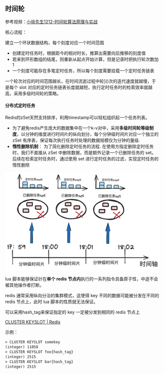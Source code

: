 ## 时间轮
参考视频：[小徐先生1212-时间轮算法原理与实战](https://www.bilibili.com/video/BV1k8411r7E4?p=4&spm_id_from=pageDriver&vd_source=12e0717abfb83627996003676740129e)

核心流程：

建立一个环状数据结构，每个刻度对应一个时间范围
- 创建定时任务时，根据距今的相对时长，推算出需要向后推移的刻度值
- 若来到环形数组的结尾，则重新从起点开始计算，但是记录时把执行轮次数加1
- 一个刻度可能存在多笔定时任务，所以每个刻度需要挂载一个定时任务链表

一个轮次对应的时间范围越长，在时间流逝过程中轮]()次的迭代速度就越慢，于是每个 slot 对应的定时任务链表长度就越短，执行定时任务时的检索效率就越高，采用多级时间轮的策略。

#### 分布式定时任务

Redis的zSet天然支持排序，利用timestamp可以轻松组织起一个任务列表。

- 为了避免redis产生庞大的数据集中在一个k-v对中，采用**多级时间轮等级制度**，以分钟的维度进行时间片的纵向划分，每个分钟级时间片对应一个独立的 zSet 有序表，保证每次执行任务时处理的数据规模仅为分钟的量级.
- **惰性删除机制**： 为了简化删除定时任务的流程. 在使用方指定删除定时任务时，我们不直接从 zSet 中删除数据，而是额外记录一个已删除任务的 set。 后续在检索定时任务时，通过使用 set 进行定时任务的过滤，实现定时任务的惰性删除

![](./dist/component-timewheel-redis-arch.png)

lua 脚本能够保证针在**单个 redis 节点内**执行的一系列指令具备原子性，中途不会被其他操作者打断。

redis 通常采用纵向分治的集群模式，这使得 key 不同的数据可能被分发在不同的 redis 节点上，此时 lua 脚本的性质就无法保证。

可以采用hash_tag来保证指定的 key 一定被分发到相同的 redis 节点上

[CLUSTER KEYSLOT | Redis](https://redis.io/commands/cluster-keyslot/)

示例：
```redis
> CLUSTER KEYSLOT somekey
(integer) 11058
> CLUSTER KEYSLOT foo{hash_tag}
(integer) 2515
> CLUSTER KEYSLOT bar{hash_tag}
(integer) 2515
```